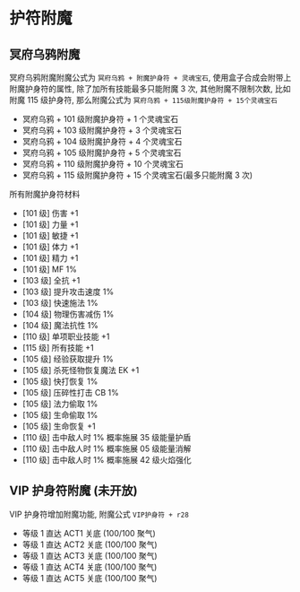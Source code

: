 # 护符附魔

## 冥府乌鸦附魔

冥府乌鸦附魔附魔公式为 `冥府乌鸦 + 附魔护身符 + 灵魂宝石`, 使用盒子合成会附带上附魔护身符的属性, 除了加所有技能最多只能附魔 3 次, 其他附魔不限制次数, 比如附魔 115 级护身符, 那么附魔公式为 `冥府乌鸦 + 115级附魔护身符 + 15个灵魂宝石`

- 冥府乌鸦 + 101 级附魔护身符 + 1 个灵魂宝石
- 冥府乌鸦 + 103 级附魔护身符 + 3 个灵魂宝石
- 冥府乌鸦 + 104 级附魔护身符 + 4 个灵魂宝石
- 冥府乌鸦 + 105 级附魔护身符 + 5 个灵魂宝石
- 冥府乌鸦 + 110 级附魔护身符 + 10 个灵魂宝石
- 冥府乌鸦 + 115 级附魔护身符 + 15 个灵魂宝石(最多只能附魔 3 次)

所有附魔护身符材料

- [101 级] 伤害 +1
- [101 级] 力量 +1
- [101 级] 敏捷 +1
- [101 级] 体力 +1
- [101 级] 精力 +1
- [101 级] MF 1%
- [103 级] 全抗 +1
- [103 级] 提升攻击速度 1%
- [103 级] 快速施法 1%
- [104 级] 物理伤害减伤 1%
- [104 级] 魔法抗性 1%
- [110 级] 单项职业技能 +1
- [115 级] 所有技能 +1
- [105 级] 经验获取提升 1%
- [105 级] 杀死怪物恢复魔法 EK +1
- [105 级] 快打恢复 1%
- [105 级] 压碎性打击 CB 1%
- [105 级] 法力偷取 1%
- [105 级] 生命偷取 1%
- [105 级] 生命恢复 +1
- [110 级] 击中敌人时 1% 概率施展 35 级能量护盾
- [110 级] 击中敌人时 1% 概率施展 05 级能量消解
- [110 级] 击中敌人时 1% 概率施展 42 级火焰强化

## VIP 护身符附魔 (未开放)

VIP 护身符增加附魔功能, 附魔公式 `VIP护身符 + r28`

- 等级 1 直达 ACT1 关底 (100/100 聚气)
- 等级 1 直达 ACT2 关底 (100/100 聚气)
- 等级 1 直达 ACT3 关底 (100/100 聚气)
- 等级 1 直达 ACT4 关底 (100/100 聚气)
- 等级 1 直达 ACT5 关底 (100/100 聚气)
